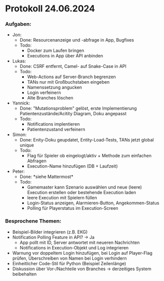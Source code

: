# Protokoll 24.06.2024

### Aufgaben:

- Jon:
    - Done: Resourcenanzeige und -abfrage in App, Bugfixes
    - Todo: 
        - Docker zum Laufen bringen
        - Executions in App über API anbinden
- Lukas:
    - Done: CSRF entfernt, Camel- auf Snake-Case in API
    - Todo:
        - Web-Actions auf Server-Branch begrenzen
        - TANs nur mit Großbuchstaben eingeben
        - Namenssetzung angucken
        - Login verfeinern
        - Alte Branches löschen
- Yannick:
    - Done: "Mutationsproblem" gelöst, erste Implementierung Patientenzustände/Acitity Diagram, Doku angepasst
    - Todo: 
        - Notifications implentieren
        - Patientenzustand verfeinern
- Simon:
    - Done: Enity-Doku geupdatet, Entity-Load-Tests, TANs jetzt global unique
    - Todo: 
        - Flag für Spieler ob eingelogt/aktiv + Methode zum einfachen Abfragen
        - Execution-Name hinzufügen (DB + Laufzeit)
- Peter:
    - Done: \*siehe Mattermost\*
    - Todo: 
        - Gamemaster kann Szenario auswählen und neue (leere) Execution erstellen oder bestehende Execution laden
        - leere Execution mit Spielern füllen
        - Login-Status anzeigen, Alarmieren-Button, Angekommen-Status
        - Polling für Playerstatus im Execution-Screen

### Besprochene Themen:

- Beispiel-Bilder integrieren (z.B. EKG)
- Notification Polling Feature in API? $\rightarrow$ Ja
    - App pollt mit ID, Server antwortet mit neueren Nachrichten
    - Notifications in Execution-Objekt und Log integrieren
- Warnung vor doppeltem Login hinzufügen, bei Login auf Player-Flag prüfen, Überschreiben von Namen bei Login verhindern
- Einheitlicher Code-Stil für Python (Beispiel Zeilenlänge)
- Diskussion über Vor-/Nachteile von Branches $\rightarrow$ derzeitiges System beibehalten
